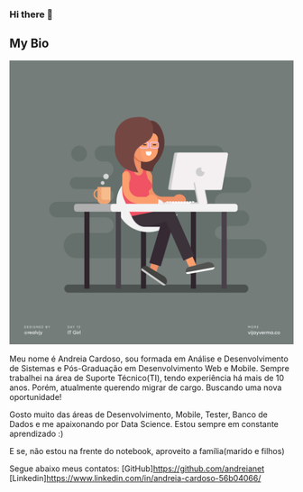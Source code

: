 ### Hi there 👋
## My Bio
![Github Logo](./img/girl-ti.svg)

Meu nome é Andreia Cardoso, sou formada em Análise e Desenvolvimento de Sistemas e Pós-Graduação em Desenvolvimento Web e Mobile. 
Sempre trabalhei na área de Suporte Técnico(TI), tendo experiência há mais de 10 anos. Porém, atualmente querendo migrar de cargo. Buscando uma nova oportunidade!

Gosto muito das áreas de Desenvolvimento, Mobile, Tester, Banco de Dados e me apaixonando por Data Science. 
Estou sempre em constante aprendizado :)

E se, não estou na frente do notebook, aproveito a família(marido e filhos)

Segue abaixo meus contatos:
[GitHub]https://github.com/andreianet
[Linkedin]https://www.linkedin.com/in/andreia-cardoso-56b04066/

